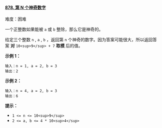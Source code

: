 ﻿#### [878\. 第 N 个神奇数字](https://leetcode.cn/problems/nth-magical-number/)

难度：困难

一个正整数如果能被 `a` 或 `b` 整除，那么它是神奇的。

给定三个整数 `n` , `a` , `b` ，返回第 `n` 个神奇的数字。因为答案可能很大，所以返回答案 **对** `10<sup>9</sup> + 7` **取模** 后的值。

**示例 1：**

```
输入：n = 1, a = 2, b = 3
输出：2
```

**示例 2：**

```
输入：n = 4, a = 2, b = 3
输出：6
```

**提示：**

-   `1 <= n <= 10<sup>9</sup>`
-   `2 <= a, b <= 4 * 10<sup>4</sup>`
